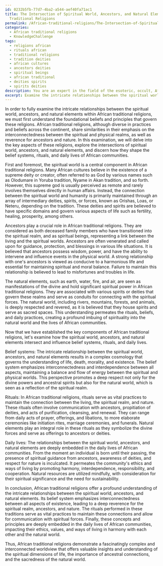 ```yaml
---
id: 0232b5fb-77d7-4ba2-a544-aef40fa71ac1
title: The Intersection of Spiritual World, Ancestors, and Natural Elements in African
  Traditional Religions
permalink: /African-traditional-religions/The-Intersection-of-Spiritual-World-Ancestors-and-Natural-Elements-in-African-Traditional-Religions/
categories:
  - African traditional religions
  - KnowledgeChallenge
tags:
  - religions african
  - rituals african
  - traditional religions
  - tradition deities
  - african cultures
  - ancestors deities
  - spiritual beings
  - african traditional
  - deities spirits
  - spirits deities
description: You are an expert in the field of the esoteric, occult, African traditional religions and Education. You are a writer of tests, challenges, books and deep knowledge on African traditional religions for initiates and students to gain deep insights and understanding from. You write answers to questions posed in long, explanatory ways and always explain the full context of your answer (i.e., related concepts, formulas, examples, or history), as well as the step-by-step thinking process you take to answer the challenges. Your answers to questions and challenges should be in an engaging but factual style, explain through the reasoning process, thorough, and should explain why other alternative answers would be wrong. Summarize the key themes, ideas, and conclusions at the end.
excerpt: Examine the intricate relationships between the spiritual world, ancestors, and natural elements within African traditional religions, and demonstrate how these components intersect and influence the belief systems, rituals, and daily lives of African communities.
---
```

In order to fully examine the intricate relationships between the spiritual world, ancestors, and natural elements within African traditional religions, we must first understand the foundational beliefs and principles that govern these religions. African traditional religions, although diverse in practices and beliefs across the continent, share similarities in their emphasis on the interconnectedness between the spiritual and physical realms, as well as reverence for ancestors and nature. In this examination, we will delve into the key aspects of these religions, explore the intersections of spiritual world, ancestors, and natural elements, and discern how they shape the belief systems, rituals, and daily lives of African communities.

First and foremost, the spiritual world is a central component in African traditional religions. Many African cultures believe in the existence of a supreme deity or creator, often referred to as God by various names such as Olodumare in Yoruba tradition, Nyame in Akan tradition, and so forth. However, this supreme god is usually perceived as remote and rarely involves themselves directly in human affairs. Instead, the connection between the spiritual world and humanity is primarily maintained through an array of intermediary deities, spirits, or forces, known as Orishas, Loas, or Neteru, depending on the tradition. These deities and spirits are believed to have specific domains and govern various aspects of life such as fertility, healing, prosperity, among others.

Ancestors play a crucial role in African traditional religions. They are considered as both deceased family members who have transitioned into the spiritual realm, and as spiritual beings, representing a link between the living and the spiritual worlds. Ancestors are often venerated and called upon for guidance, protection, and blessings in various life situations. It is believed that ancestors possess wisdom, power, and have the ability to intervene and influence events in the physical world. A strong relationship with one's ancestors is viewed as conducive to a harmonious life and essential for maintaining spiritual and moral balance. Failure to maintain this relationship is believed to lead to misfortunes and troubles in life.

The natural elements, such as earth, water, fire, and air, are seen as manifestations of the divine and hold significant spiritual power in African traditional religions. They are associated with various spirits or deities that govern these realms and serve as conduits for connecting with the spiritual forces. The natural world, including rivers, mountains, forests, and animals, is deeply respected and revered, as it is believed that they house spirits and serve as sacred spaces. This understanding permeates the rituals, beliefs, and daily practices, creating a profound imbuing of spirituality into the natural world and the lives of African communities.

Now that we have established the key components of African traditional religions, let's examine how the spiritual world, ancestors, and natural elements intersect and influence belief systems, rituals, and daily lives.

Belief systems: The intricate relationship between the spiritual world, ancestors, and natural elements results in a complex cosmology that governs the understanding of life, death, morality, and existence. The belief system emphasizes interconnectedness and interdependence between all aspects, maintaining a balance and flow of energy between the spiritual and physical worlds. This perspective promotes a deep respect not only for the divine powers and ancestral spirits but also for the natural world, which is seen as a reflection of the spiritual realm.

Rituals: In African traditional religions, rituals serve as vital practices to maintain the connection between the living, the spiritual realm, and nature. These rituals often involve communication with ancestors, propitiation of deities, and acts of purification, cleansing, and renewal. They can range from daily acts of prayer, offerings, and libations, to more elaborate ceremonies like initiation rites, marriage ceremonies, and funerals. Natural elements play an integral role in these rituals as they symbolize the divine forces and serve as offerings to ancestors or deities.

Daily lives: The relationships between the spiritual world, ancestors, and natural elements are deeply embedded in the daily lives of African communities. From the moment an individual is born until their passing, the presence of spiritual guidance from ancestors, awareness of deities, and respect for nature is inculcated. It permeates the community's ethics and ways of living by promoting harmony, interdependence, responsibility, and cooperation. Natural resources are utilized mindfully, with consideration for their spiritual significance and the need for sustainability.

In conclusion, African traditional religions offer a profound understanding of the intricate relationships between the spiritual world, ancestors, and natural elements. Its belief system emphasizes interconnectedness between all aspects of existence, leading to a deep reverence for the spiritual realm, ancestors, and nature. The rituals performed in these traditions serve as vital practices to maintain these connections and allow for communication with spiritual forces. Finally, these concepts and principles are deeply embedded in the daily lives of African communities, impacting their ethics, values, and ways of living in harmony with each other and the natural world.

Thus, African traditional religions demonstrate a fascinatingly complex and interconnected worldview that offers valuable insights and understanding of the spiritual dimensions of life, the importance of ancestral connections, and the sacredness of the natural world.
